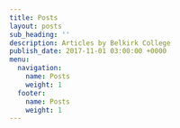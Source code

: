 ```yaml
---
title: Posts
layout: posts
sub_heading: ''
description: Articles by Belkirk College
publish_date: 2017-11-01 03:00:00 +0000
menu:
  navigation:
    name: Posts
    weight: 1
  footer:
    name: Posts
    weight: 1
---
```


